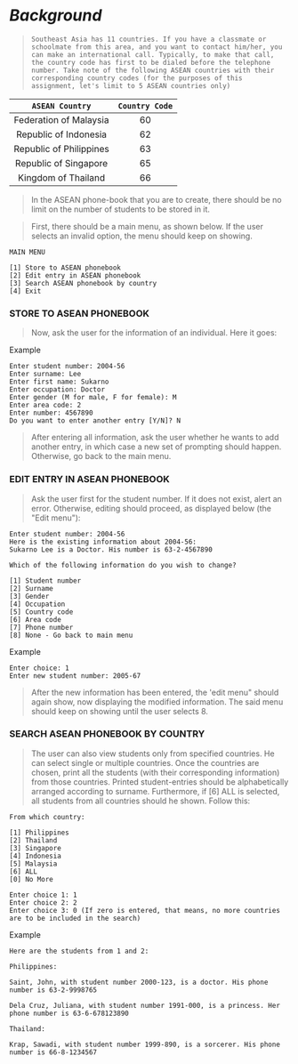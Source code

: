 # ***Background***

> `Southeast Asia has 11 countries. If you have a classmate or schoolmate from this area, and you want to contact him/her, you can make an international call. Typically, to make that call, the country code has first to be dialed before the telephone number. Take note of the following ASEAN countries with their corresponding country codes (for the purposes of this assignment, let's limit to 5 ASEAN countries only)`

| `ASEAN Country` | `Country Code`    |
| :---:   | :---: |
| Federation of Malaysia | 60 |
| Republic of Indonesia | 62 |
| Republic of Philippines | 63 |
| Republic of Singapore | 65 |
| Kingdom of Thailand | 66 |

> In the ASEAN phone-book that you are to create, there should be no limit on the number of students to be stored in it.

> First, there should be a main menu, as shown below. If the user selects an invalid option, the menu should keep on showing.

```
MAIN MENU

[1] Store to ASEAN phonebook
[2] Edit entry in ASEAN phonebook
[3] Search ASEAN phonebook by country
[4] Exit
```

### STORE TO ASEAN PHONEBOOK

> Now, ask the user for the information of an individual. Here it goes:

Example
```
Enter student number: 2004-56
Enter surname: Lee
Enter first name: Sukarno
Enter occupation: Doctor
Enter gender (M for male, F for female): M
Enter area code: 2
Enter number: 4567890
Do you want to enter another entry [Y/N]? N
```
> After entering all information, ask the user whether he wants to add another entry, in which case a new set of prompting should happen. Otherwise, go back to the main menu.

### EDIT ENTRY IN ASEAN PHONEBOOK

> Ask the user first for the student number. If it does not exist, alert an error. Otherwise, editing should proceed, as displayed below (the "Edit menu"):

```
Enter student number: 2004-56
Here is the existing information about 2004-56:
Sukarno Lee is a Doctor. His number is 63-2-4567890

Which of the following information do you wish to change?

[1] Student number 
[2] Surname 
[3] Gender 
[4] Occupation 
[5] Country code 
[6] Area code
[7] Phone number
[8] None - Go back to main menu
```

Example
```
Enter choice: 1
Enter new student number: 2005-67
```

> After the new information has been entered, the 'edit menu" should again show, now displaying the modified information. The said menu should keep on showing until the user selects 8.

### SEARCH ASEAN PHONEBOOK BY COUNTRY

> The user can also view students only from specified countries. He can select single or multiple countries. Once the countries are chosen, print all the students (with their corresponding information) from those countries. Printed student-entries should be alphabetically arranged according to surname. Furthermore, if [6] ALL is selected, all students from all countries should he shown. Follow this:

```
From which country:

[1] Philippines
[2] Thailand
[3] Singapore
[4] Indonesia
[5] Malaysia
[6] ALL
[0] No More

Enter choice 1: 1
Enter choice 2: 2
Enter choice 3: 0 (If zero is entered, that means, no more countries are to be included in the search)
```

Example
```
Here are the students from 1 and 2:

Philippines:

Saint, John, with student number 2000-123, is a doctor. His phone number is 63-2-9998765

Dela Cruz, Juliana, with student number 1991-000, is a princess. Her phone number is 63-6-678123890

Thailand:

Krap, Sawadi, with student number 1999-890, is a sorcerer. His phone number is 66-8-1234567
```



